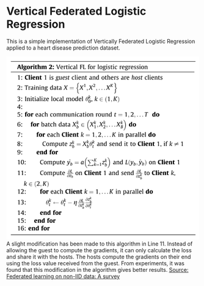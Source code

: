 # Vertical Federated Logistic Regression
This is a simple implementation of Vertically Federated Logistic Regression applied to a heart disease prediction dataset.

![Algorithm for HFL](VFL_Algorithm.PNG)
A slight modification has been made to this algorithm in Line 11. Instead of allowing the guest to compute the gradients, it can only calculate the loss and share it with the hosts. The hosts compute the gradients on their end using the loss value received from the guest. From experiments, it was found that this modification in the algorithm gives better results.
[Source: Federated learning on non-IID data: A survey](https://www.sciencedirect.com/science/article/abs/pii/S0925231221013254)
